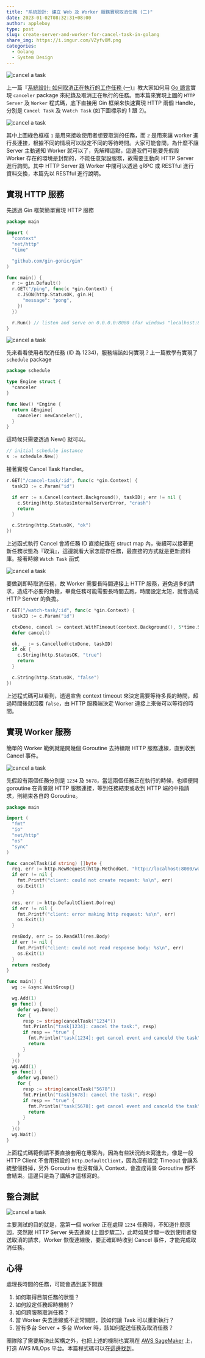 ```yaml
---
title: "系統設計: 建立 Web 及 Worker 服務實現取消任務 (二)"
date: 2023-01-02T08:32:31+08:00
author: appleboy
type: post
slug: create-server-and-worker-for-cancel-task-in-golang
share_img: https://i.imgur.com/VZyfv0M.png
categories:
  - Golang
  - System Design
---
```


![cancel a task](https://i.imgur.com/a5rYLFr.png)

上一篇『[系統設計: 如何取消正在執行的工作任務 (一)][1]』教大家如何用 [Go 語言][2]實現 `canceler` package 來紀錄及取消正在執行的任務。而本篇來實現上圖的 `HTTP Server` 及 `Worker` 程式碼，底下直接用 Gin 框架來快速實現 HTTP 兩個 Handle，分別是 `Cancel Task` 及 `Ｗatch Task` (如下圖標示的 1 跟 2)。

![cancel a task](https://i.imgur.com/dquTd65.png)

其中上圖綠色框框 `1` 是用來接收使用者想要取消的任務，而 `2` 是用來讓 worker 進行長連接，根據不同的情境可以設定不同的等待時間。大家可能會問，為什麼不讓 Server 主動通知 Worker 就可以了，先解釋這點，這邊我們可能要先假設 Worker 存在的環境是封閉的，不能任意架設服務，故需要主動向 HTTP Server 進行詢問。其中 HTTP Server 跟 Worker 中間可以透過 gRPC 或 RESTful 進行資料交換，本篇先以 RESTful 進行說明。

[1]: https://blog.wu-boy.com/2022/12/system-design-how-to-cancel-a-running-task-in-golang/
[2]: https://go.dev

<!--more-->

## 實現 HTTP 服務

先透過 Gin 框架簡單實現 HTTP 服務

```go
package main

import (
  "context"
  "net/http"
  "time"

  "github.com/gin-gonic/gin"
)

func main() {
  r := gin.Default()
  r.GET("/ping", func(c *gin.Context) {
    c.JSON(http.StatusOK, gin.H{
      "message": "pong",
    })
  })

  r.Run() // listen and serve on 0.0.0.0:8080 (for windows "localhost:8080")
}
```

![cancel a task](https://i.imgur.com/3WqBNOZ.png)

先來看看使用者取消任務 (ID 為 1234)，服務端該如何實現？上一篇教學有實現了 `schedule` package

```go
package schedule

type Engine struct {
  *canceler
}

func New() *Engine {
  return &Engine{
    canceler: newCanceler(),
  }
}
```

這時候只需要透過 New() 就可以。

```go
// initial schedule instance
s := schedule.New()
```

接著實現 Cancel Task Handler。

```go
r.GET("/cancel-task/:id", func(c *gin.Context) {
  taskID := c.Param("id")

  if err := s.Cancel(context.Background(), taskID); err != nil {
    c.String(http.StatusInternalServerError, "crash")
    return
  }

  c.String(http.StatusOK, "ok")
})
```

上述函式執行 Cancel 會將任務 ID 直接紀錄在 struct map 內，後續可以接著更新任務狀態為『取消』，這邊就看大家怎麼存任務，最直接的方式就是更新資料庫。接著時線 `Watch Task` 函式

![cancel a task](https://i.imgur.com/ebhWNo9.png)

要做到即時取消任務，故 Worker 需要長時間連接上 HTTP 服務，避免過多的請求，造成不必要的負擔，畢竟任務可能需要長時間去跑，時間設定太短，就會造成 HTTP Server 的負擔。

```go
r.GET("/watch-task/:id", func(c *gin.Context) {
  taskID := c.Param("id")

  ctxDone, cancel := context.WithTimeout(context.Background(), 5*time.Second)
  defer cancel()

  ok, _ := s.Cancelled(ctxDone, taskID)
  if ok {
    c.String(http.StatusOK, "true")
    return
  }

  c.String(http.StatusOK, "false")
})
```

上述程式碼可以看到，透過宣告 context timeout 來決定需要等待多長的時間，超過時間後就回覆 `false`，由 HTTP 服務端決定 Worker 連接上來後可以等待的時間。

## 實現 Worker 服務

簡單的 Worker 範例就是開幾個 Goroutine 去持續跟 HTTP 服務連線，直到收到 Cancel 事件。

![cancel a task](https://i.imgur.com/TuFWdNJ.png)

先假設有兩個任務分別是 `1234` 及 `5678`，當這兩個任務正在執行的時候，也順便開 goroutine 在背景跟 HTTP 服務連接，等到任務結束或收到 HTTP 端的中指請求，則結束各自的 Goroutine。

```go
package main

import (
  "fmt"
  "io"
  "net/http"
  "os"
  "sync"
)

func cancelTask(id string) []byte {
  req, err := http.NewRequest(http.MethodGet, "http://localhost:8080/watch-task/"+id, nil)
  if err != nil {
    fmt.Printf("client: could not create request: %s\n", err)
    os.Exit(1)
  }

  res, err := http.DefaultClient.Do(req)
  if err != nil {
    fmt.Printf("client: error making http request: %s\n", err)
    os.Exit(1)
  }

  resBody, err := io.ReadAll(res.Body)
  if err != nil {
    fmt.Printf("client: could not read response body: %s\n", err)
    os.Exit(1)
  }
  return resBody
}

func main() {
  wg := &sync.WaitGroup{}

  wg.Add(1)
  go func() {
    defer wg.Done()
    for {
      resp := string(cancelTask("1234"))
      fmt.Println("task[1234]: cancel the task:", resp)
      if resp == "true" {
        fmt.Println("task[1234]: get cancel event and canceld the task")
        return
      }
    }
  }()
  wg.Add(1)
  go func() {
    defer wg.Done()
    for {
      resp := string(cancelTask("5678"))
      fmt.Println("task[5678]: cancel the task:", resp)
      if resp == "true" {
        fmt.Println("task[5678]: get cancel event and canceld the task")
        return
      }
    }
  }()
  wg.Wait()
}
```

上面程式碼範例請不要直接套用在專案內，因為有些狀況尚未寫進去，像是一般 HTTP Client 不會用預設的 `http.DefaultClient`，因為沒有設定 Timeout 會讓系統整個掛掉，另外 Goroutine 也沒有傳入 Context，會造成背景 Goroutine 都不會結束。這邊只是為了講解才這樣寫的。

## 整合測試

![cancel a task](https://i.imgur.com/PRvUBUp.png)

主要測試的目的就是，當第一個 worker 正在處理 `1234` 任務時，不知道什麼原因，突然跟 HTTP Server 失去連線 (上圖步驟二)，此時如果步驟一收到使用者發送取消的請求，Worker 恢復連線後，要正確即時收到 Cancel 事件，才能完成取消任務。

## 心得

處理長時間的任務，可能會遇到底下問題

1. 如何取得目前任務的狀態？
2. 如何設定任務超時機制？
3. 如何跨服務取消任務？
4. 當 Worker 失去連線或不正常關閉，該如何讓 Task 可以重新執行？
5. 當有多台 Server + 多台 Worker 時，該如何配送任務及取消任務？

團隊除了需要解決此架構之外，也把上述的機制也實現在 [AWS SageMaker](https://aws.amazon.com/sagemaker/) 上，打造 AWS MLOps 平台。本篇程式碼可以在[這邊找到](https://github.com/go-training/training/tree/master/example51-canceler)。
